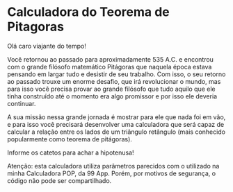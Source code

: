 # Calculadora do Teorema de Pitagoras

Olá caro viajante do tempo!

Você retornou ao passado para aproximadamente 535 A.C. e encontrou com o grande filósofo matemático Pitágoras que naquela época estava pensando em largar tudo e desistir de seu trabalho. Com isso, o seu retorno ao passado trouxe um enorme desafio, que irá revolucionar o mundo, mas para isso você precisa provar ao grande filósofo que tudo aquilo que ele tinha construído até o momento era algo promissor e por isso ele deveria continuar.

A sua missão nessa grande jornada é mostrar para ele que nada foi em vão, e para isso você precisará desenvolver uma calculadora que será capaz de calcular a relação entre os lados de um triângulo retângulo (mais conhecido popularmente como teorema de pitágoras).

Informe os catetos para achar a hipotenusa!



Atenção: esta calculadora utiliza parâmetros parecidos com o utilizado na minha Calculadora POP, da 99 App. Porém, por motivos de segurança, o código não pode ser compartilhado.
